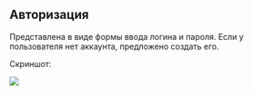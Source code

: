 ## Авторизация

Представлена в виде формы ввода логина и пароля.
Если у пользователя нет аккаунта, предложено создать его.

Скриншот:

<img src="/urls/images/Screenshot_99.png">